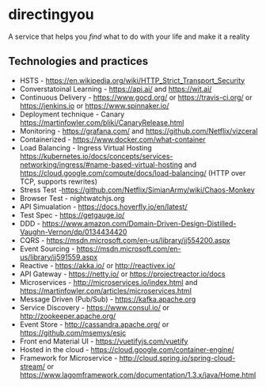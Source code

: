 # directingyou
A service that helps you *find* what to do with your life and make it a reality


## Technologies and practices
* HSTS - https://en.wikipedia.org/wiki/HTTP_Strict_Transport_Security
* Converstatoinal Learning - https://api.ai/ and https://wit.ai/
* Continuous Delivery - https://www.gocd.org/ or https://travis-ci.org/ or https://jenkins.io or https://www.spinnaker.io/
* Deployment technique - Canary https://martinfowler.com/bliki/CanaryRelease.html
* Monitoring - https://grafana.com/ and https://github.com/Netflix/vizceral
* Containerized - https://www.docker.com/what-container
* Load Balancing - Ingress Virtual Hosting https://kubernetes.io/docs/concepts/services-networking/ingress/#name-based-virtual-hosting and https://cloud.google.com/compute/docs/load-balancing/ (HTTP over TCP, supports rewrites)
* Stress Test -https://github.com/Netflix/SimianArmy/wiki/Chaos-Monkey
* Browser Test - nightwatchjs.org
* API Simualation - https://docs.hoverfly.io/en/latest/
* Test Spec - https://getgauge.io/
* DDD - https://www.amazon.com/Domain-Driven-Design-Distilled-Vaughn-Vernon/dp/0134434420
* CQRS - https://msdn.microsoft.com/en-us/library/jj554200.aspx
* Event Sourcing - https://msdn.microsoft.com/en-us/library/jj591559.aspx
* Reactive - https://akka.io/ or http://reactivex.io/
* API Gateway - https://netty.io/ or https://projectreactor.io/docs
* Microservices - http://microservices.io/index.html and https://martinfowler.com/articles/microservices.html
* Message Driven (Pub/Sub) - https://kafka.apache.org
* Service Discovery - https://www.consul.io/ or http://zookeeper.apache.org/
* Event Store - http://cassandra.apache.org/ or https://github.com/msemys/esjc
* Front end Material UI - https://vuetifyjs.com/vuetify
* Hosted in the cloud - https://cloud.google.com/container-engine/
* Framework for Microservice - http://cloud.spring.io/spring-cloud-stream/ or https://www.lagomframework.com/documentation/1.3.x/java/Home.html